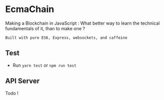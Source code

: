 # EcmaChain

Making a Blockchain in JavaScript : What better way to learn the technical fundamentals of it, than to make one ?

`Built with pure ES6, Express, websockets, and caffeine`

## Test 

- Run `yarn test` or `npm run test`

## API Server

Todo !


